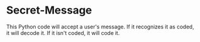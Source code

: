 Secret-Message
==============

This Python code will accept a user's message. If it recognizes it as coded, it will decode it. If it isn't coded, it will code it.
